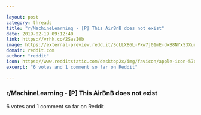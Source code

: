 ```yaml
---

layout: post
category: threads
title: "r/MachineLearning - [P] This AirBnB does not exist"
date: 2019-02-19 09:12:40
link: https://vrhk.co/2SasI0b
image: https://external-preview.redd.it/SoLLX86L-Pkw7j01mE-dxB8NYxS3XurZe6PVsOexVYs.jpg?auto=webp&s=8c6fd16c28872d51a7162dba4f1ae0fba89dd7a1
domain: reddit.com
author: "reddit"
icon: https://www.redditstatic.com/desktop2x/img/favicon/apple-icon-57x57.png
excerpt: "6 votes and 1 comment so far on Reddit"

---
```


### r/MachineLearning - [P] This AirBnB does not exist

6 votes and 1 comment so far on Reddit